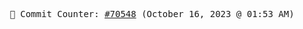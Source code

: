 <p align="center">
    <samp>
        📮 Commit Counter: <a href="https://github.com/Javascript-void0/Javascript-void0/commits/main">#70548</a> (October 16, 2023 @ 01:53 AM)
    </samp>
</p>
